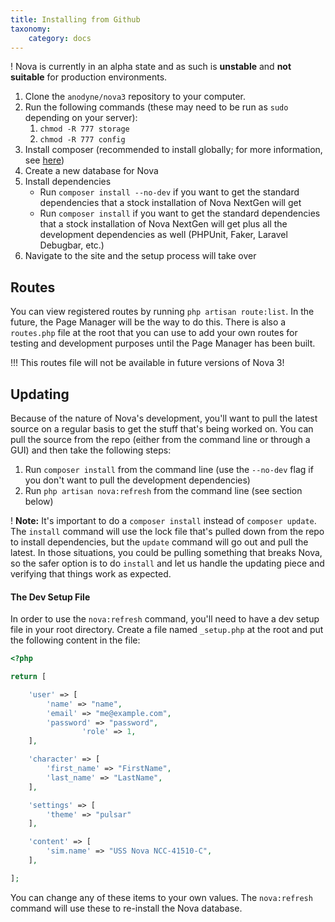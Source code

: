 ```yaml
---
title: Installing from Github
taxonomy:
    category: docs
---
```


! Nova is currently in an alpha state and as such is __unstable__ and __not suitable__ for production environments.

1. Clone the `anodyne/nova3` repository to your computer.
2. Run the following commands (these may need to be run as `sudo` depending on your server):
    1. `chmod -R 777 storage`
    2. `chmod -R 777 config`
3. Install composer (recommended to install globally; for more information, see [here](https://getcomposer.org/doc/00-intro.md))
4. Create a new database for Nova
5. Install dependencies
    - Run `composer install --no-dev` if you want to get the standard dependencies that a stock installation of Nova NextGen will get
    - Run `composer install` if you want to get the standard dependencies that a stock installation of Nova NextGen will get plus all the development dependencies as well (PHPUnit, Faker, Laravel Debugbar, etc.)
6. Navigate to the site and the setup process will take over

## Routes

You can view registered routes by running `php artisan route:list`. In the future, the Page Manager will be the way to do this. There is also a `routes.php` file at the root that you can use to add your own routes for testing and development purposes until the Page Manager has been built.

!!! This routes file will not be available in future versions of Nova 3!

## Updating

Because of the nature of Nova's development, you'll want to pull the latest source on a regular basis to get the stuff that's being worked on. You can pull the source from the repo (either from the command line or through a GUI) and then take the following steps:

1. Run `composer install` from the command line (use the `--no-dev` flag if you don't want to pull the development dependencies)
2. Run `php artisan nova:refresh` from the command line (see section below)

! __Note:__ It's important to do a `composer install` instead of `composer update`. The `install` command will use the lock file that's pulled down from the repo to install dependencies, but the `update` command will go out and pull the latest. In those situations, you could be pulling something that breaks Nova, so the safer option is to do `install` and let us handle the updating piece and verifying that things work as expected.

#### The Dev Setup File

In order to use the `nova:refresh` command, you'll need to have a dev setup file in your root directory. Create a file named `_setup.php` at the root and put the following content in the file:

```php
<?php

return [

	'user' => [
		'name' => "name",
		'email' => "me@example.com",
		'password' => "password",
                'role' => 1,
	],

	'character' => [
		'first_name' => "FirstName",
		'last_name' => "LastName",
	],

	'settings' => [
		'theme' => "pulsar"
	],

    'content' => [
		'sim.name' => "USS Nova NCC-41510-C",
	],

];
```

You can change any of these items to your own values. The `nova:refresh` command will use these to re-install the Nova database.